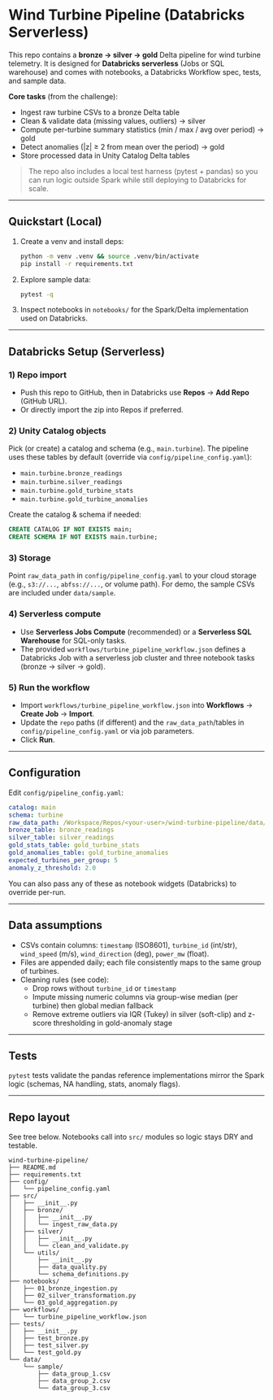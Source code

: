 # Wind Turbine Pipeline (Databricks Serverless)

This repo contains a **bronze → silver → gold** Delta pipeline for wind turbine telemetry. It is designed for **Databricks serverless** (Jobs or SQL warehouse) and comes with notebooks, a Databricks Workflow spec, tests, and sample data.

**Core tasks** (from the challenge):
- Ingest raw turbine CSVs to a bronze Delta table
- Clean & validate data (missing values, outliers) → silver
- Compute per-turbine summary statistics (min / max / avg over period) → gold
- Detect anomalies (|z| ≥ 2 from mean over the period) → gold
- Store processed data in Unity Catalog Delta tables

> The repo also includes a local test harness (pytest + pandas) so you can run logic outside Spark while still deploying to Databricks for scale.

---

## Quickstart (Local)

1. Create a venv and install deps:
   ```bash
   python -m venv .venv && source .venv/bin/activate
   pip install -r requirements.txt
   ```

2. Explore sample data:
   ```bash
   pytest -q
   ```

3. Inspect notebooks in `notebooks/` for the Spark/Delta implementation used on Databricks.

---

## Databricks Setup (Serverless)

### 1) Repo import
- Push this repo to GitHub, then in Databricks use **Repos** → **Add Repo** (GitHub URL).
- Or directly import the zip into Repos if preferred.

### 2) Unity Catalog objects
Pick (or create) a catalog and schema (e.g., `main.turbine`). The pipeline uses these tables by default (override via `config/pipeline_config.yaml`):

- `main.turbine.bronze_readings`
- `main.turbine.silver_readings`
- `main.turbine.gold_turbine_stats`
- `main.turbine.gold_turbine_anomalies`

Create the catalog & schema if needed:
```sql
CREATE CATALOG IF NOT EXISTS main;
CREATE SCHEMA IF NOT EXISTS main.turbine;
```

### 3) Storage
Point `raw_data_path` in `config/pipeline_config.yaml` to your cloud storage (e.g., `s3://...`, `abfss://...`, or volume path). For demo, the sample CSVs are included under `data/sample`.

### 4) Serverless compute
- Use **Serverless Jobs Compute** (recommended) or a **Serverless SQL Warehouse** for SQL-only tasks.
- The provided `workflows/turbine_pipeline_workflow.json` defines a Databricks Job with a serverless job cluster and three notebook tasks (bronze → silver → gold).

### 5) Run the workflow
- Import `workflows/turbine_pipeline_workflow.json` into **Workflows** → **Create Job** → **Import**.
- Update the `repo` paths (if different) and the `raw_data_path`/tables in `config/pipeline_config.yaml` or via job parameters.
- Click **Run**.

---

## Configuration

Edit `config/pipeline_config.yaml`:
```yaml
catalog: main
schema: turbine
raw_data_path: /Workspace/Repos/<your-user>/wind-turbine-pipeline/data/sample
bronze_table: bronze_readings
silver_table: silver_readings
gold_stats_table: gold_turbine_stats
gold_anomalies_table: gold_turbine_anomalies
expected_turbines_per_group: 5
anomaly_z_threshold: 2.0
```

You can also pass any of these as notebook widgets (Databricks) to override per-run.

---

## Data assumptions

- CSVs contain columns: `timestamp` (ISO8601), `turbine_id` (int/str), `wind_speed` (m/s), `wind_direction` (deg), `power_mw` (float).
- Files are appended daily; each file consistently maps to the same group of turbines.
- Cleaning rules (see code):
  - Drop rows without `turbine_id` or `timestamp`
  - Impute missing numeric columns via group-wise median (per turbine) then global median fallback
  - Remove extreme outliers via IQR (Tukey) in silver (soft-clip) and z-score thresholding in gold-anomaly stage

---

## Tests

`pytest` tests validate the pandas reference implementations mirror the Spark logic (schemas, NA handling, stats, anomaly flags).

---

## Repo layout

See tree below. Notebooks call into `src/` modules so logic stays DRY and testable.

```
wind-turbine-pipeline/
├── README.md
├── requirements.txt
├── config/
│   └── pipeline_config.yaml
├── src/
│   ├── __init__.py
│   ├── bronze/
│   │   ├── __init__.py
│   │   └── ingest_raw_data.py
│   ├── silver/
│   │   ├── __init__.py
│   │   └── clean_and_validate.py
│   └── utils/
│       ├── __init__.py
│       ├── data_quality.py
│       └── schema_definitions.py
├── notebooks/
│   ├── 01_bronze_ingestion.py
│   ├── 02_silver_transformation.py
│   └── 03_gold_aggregation.py
├── workflows/
│   └── turbine_pipeline_workflow.json
├── tests/
│   ├── __init__.py
│   ├── test_bronze.py
│   ├── test_silver.py
│   └── test_gold.py
└── data/
    └── sample/
        ├── data_group_1.csv
        ├── data_group_2.csv
        └── data_group_3.csv
```
